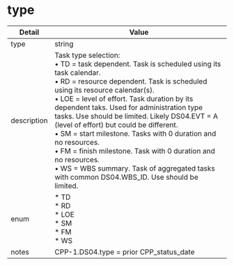 # type
| Detail | Value |
| ------ | ----- |
| type | string |
| description | Task type selection:<br/> • TD = task dependent. Task is scheduled using its task calendar.<br/> • RD = resource dependent. Task is scheduled using its resource calendar(s).<br/> • LOE = level of effort. Task duration by its dependent taks. Used for administration type tasks. Use should be limited. Likely DS04.EVT = A (level of effort) but could be different.<br/> • SM = start milestone. Tasks with 0 duration and no resources. <br/> • FM = finish milestone. Task with 0 duration and no resources. <br/> • WS = WBS summary. Task of aggregated tasks with common DS04.WBS_ID. Use should be limited. |
| enum | * TD<br/>* RD<br/>* LOE<br/>* SM<br/>* FM<br/>* WS |
| notes | CPP-1.DS04.type = prior CPP_status_date |
